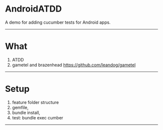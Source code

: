 AndroidATDD
==================

A demo for adding cucumber tests for Android apps.

-----------------
What
==================
1. ATDD
2. gametel and brazenhead https://github.com/leandog/gametel
	
	
-----------------
Setup
==================
1. feature folder structure
2. gemfile,
3. bundle install,
4. test: bundle exec cumber

-----------------
